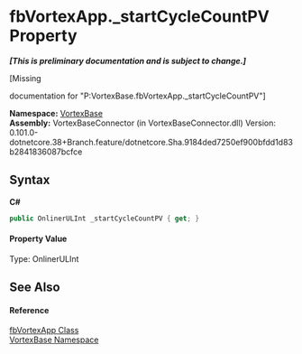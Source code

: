 # fbVortexApp._startCycleCountPV Property 
 _**\[This is preliminary documentation and is subject to change.\]**_

\[Missing <summary> documentation for "P:VortexBase.fbVortexApp._startCycleCountPV"\]

**Namespace:**&nbsp;<a href="N_VortexBase.md">VortexBase</a><br />**Assembly:**&nbsp;VortexBaseConnector (in VortexBaseConnector.dll) Version: 0.101.0-dotnetcore.38+Branch.feature/dotnetcore.Sha.9184ded7250ef900bfdd1d83b2841836087bcfce

## Syntax

**C#**<br />
``` C#
public OnlinerULInt _startCycleCountPV { get; }
```


#### Property Value
Type: OnlinerULInt

## See Also


#### Reference
<a href="T_VortexBase_fbVortexApp.md">fbVortexApp Class</a><br /><a href="N_VortexBase.md">VortexBase Namespace</a><br />